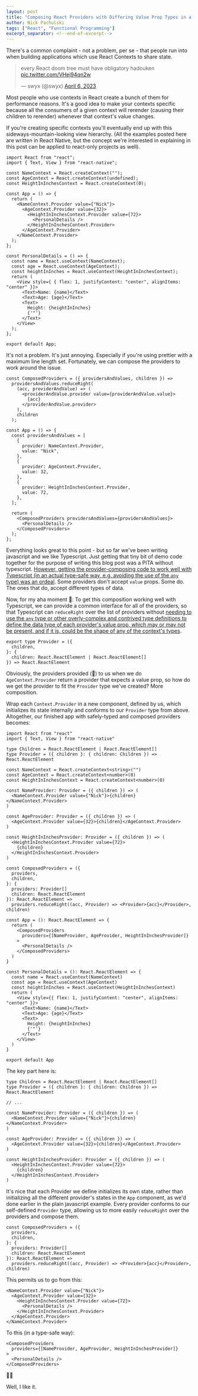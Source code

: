```yaml
---
layout: post
title: "Composing React Providers with Differing Value Prop Types in a Type-Safe way with Typescript"
author: Nick Pachulski
tags: ["React", "Functional Programming"]
excerpt_separator: <!--end-of-excerpt-->
---
```


There's a common complaint - not a problem, per se - that people run into when building applications which use React Contexts to share state.

<!--end-of-excerpt-->

<blockquote class="twitter-tweet" data-conversation="none" data-theme="dark"><p lang="en" dir="ltr">every React doom tree must have obligatory hadouken <a href="https://t.co/VHej94qn2w">pic.twitter.com/VHej94qn2w</a></p>&mdash; swyx (@swyx) <a href="https://twitter.com/swyx/status/1644124125148110849?ref_src=twsrc%5Etfw">April 6, 2023</a></blockquote> <script async src="https://platform.twitter.com/widgets.js" charset="utf-8"></script>

Most people who use contexts in React create a bunch of them for performance reasons. It's a good idea to make your contexts specific because all the consumers of a given context will rerender (causing their children to rerender) whenever that context's value changes.

If you're creating specific contexts you'll eventually end up with this sideways-mountain-looking view hierarchy. (All the examples posted here are written in React Native, but the concept we're interested in explaining in this post can be applied to react-only projects as well).

```react
import React from "react";
import { Text, View } from "react-native";

const NameContext = React.createContext("");
const AgeContext = React.createContext(undefined);
const HeightInInchesContext = React.createContext(0);

const App = () => {
  return (
    <NameContext.Provider value={"Nick"}>
      <AgeContext.Provider value={32}>
        <HeightInInchesContext.Provider value={72}>
          <PersonalDetails />
        </HeightInInchesContext.Provider>
      </AgeContext.Provider>
    </NameContext.Provider>
  );
};

const PersonalDetails = () => {
  const name = React.useContext(NameContext);
  const age = React.useContext(AgeContext);
  const heightInInches = React.useContext(HeightInInchesContext);
  return (
    <View style={ { flex: 1, justifyContent: "center", alignItems: "center" }}>
      <Text>Name: {name}</Text>
      <Text>Age: {age}</Text>
      <Text>
        Height: {heightInInches}
        {'"'}
      </Text>
    </View>
  );
};

export default App;
```

It's not a problem. It's just annoying. Especially if you're using prettier with a maximum line length set. Fortunately, we can compose the providers to work around the issue.

```react
const ComposedProviders = ({ providersAndValues, children }) =>
  providersAndValues.reduceRight(
    (acc, providerAndValue) => (
      <providerAndValue.provider value={providerAndValue.value}>
        {acc}
      </providerAndValue.provider>
    ),
    children
  );

const App = () => {
  const providersAndValues = [
    {
      provider: NameContext.Provider,
      value: "Nick",
    },
    {
      provider: AgeContext.Provider,
      value: 32,
    },
    {
      provider: HeightInInchesContext.Provider,
      value: 72,
    },
  ];

  return (
    <ComposedProviders providersAndValues={providersAndValues}>
      <PersonalDetails />
    </ComposedProviders>
  );
};
```

Everything looks great to this point - but so far we've been writing javascript and we like Typescript. Just getting that tiny bit of demo code together for the purpose of writing this blog post was a PITA without typescript. [However, getting the provider-composing code to work well with Typescript (in an actual type-safe way, e.g. avoiding the use of the `any` type) was an ordeal](https://stackoverflow.com/questions/78176284/composing-react-providers-with-value-props-in-typescript). Some providers don't accept `value` props. Some do. The ones that do, accept different types of data.

Now, for my aha moment 🙇: To get this composition working well with Typescript, we can provide a common interface for all of the providers, so that Typescript can `reduceRight` over the list of providers without [needing to use the `any` type or other overly-complex and contrived type definitions to define the data type of each provider's value prop, which may or may not be present, and if it is, could be the shape of any of the context's types](https://stackoverflow.com/a/77152168/1137752).

```react
export type Provider = ({
  children,
}: {
  children: React.ReactElement | React.ReactElement[]
}) => React.ReactElement
```

Obviously, the providers provided (🤦) to us when we do `AgeContext.Provider` return a provider that expects a value prop, so how do we get the provider to fit the `Provider` type we've created? More composition.

Wrap each `Context.Provider` in a new component, defined by us, which initializes its state internally and conforms to our `Provider` type from above. Altogether, our finished app with safely-typed and composed providers becomes:

```react
import React from "react"
import { Text, View } from "react-native"

type Children = React.ReactElement | React.ReactElement[]
type Provider = ({ children }: { children: Children }) => React.ReactElement

const NameContext = React.createContext<string>("")
const AgeContext = React.createContext<number>(0)
const HeightInInchesContext = React.createContext<number>(0)

const NameProvider: Provider = ({ children }) => (
  <NameContext.Provider value={"Nick"}>{children}</NameContext.Provider>
)

const AgeProvider: Provider = ({ children }) => (
  <AgeContext.Provider value={32}>{children}</AgeContext.Provider>
)

const HeightInInchesProvider: Provider = ({ children }) => (
  <HeightInInchesContext.Provider value={72}>
    {children}
  </HeightInInchesContext.Provider>
)

const ComposedProviders = ({
  providers,
  children,
}: {
  providers: Provider[]
  children: React.ReactElement
}): React.ReactElement =>
  providers.reduceRight((acc, Provider) => <Provider>{acc}</Provider>, children)

const App = (): React.ReactElement => {
  return (
    <ComposedProviders
      providers={[NameProvider, AgeProvider, HeightInInchesProvider]}
    >
      <PersonalDetails />
    </ComposedProviders>
  )
}

const PersonalDetails = (): React.ReactElement => {
  const name = React.useContext(NameContext)
  const age = React.useContext(AgeContext)
  const heightInInches = React.useContext(HeightInInchesContext)
  return (
    <View style={{ flex: 1, justifyContent: "center", alignItems: "center" }}>
      <Text>Name: {name}</Text>
      <Text>Age: {age}</Text>
      <Text>
        Height: {heightInInches}
        {'"'}
      </Text>
    </View>
  )
}

export default App
```

The key part here is:

```react
type Children = React.ReactElement | React.ReactElement[]
type Provider = ({ children }: { children: Children }) => React.ReactElement

// ...

const NameProvider: Provider = ({ children }) => (
  <NameContext.Provider value={"Nick"}>{children}</NameContext.Provider>
)

const AgeProvider: Provider = ({ children }) => (
  <AgeContext.Provider value={32}>{children}</AgeContext.Provider>
)

const HeightInInchesProvider: Provider = ({ children }) => (
  <HeightInInchesContext.Provider value={72}>
    {children}
  </HeightInInchesContext.Provider>
)
```

It's nice that each Provider we define initializes its own state, rather than initializing all the different provider's states in the `App` component, as we'd done earlier in the plain javascript example. Every provider conforms to our self-defined `Provider` type, allowing us to more easily `reduceRight` over the providers and compose them.

```react
const ComposedProviders = ({
  providers,
  children,
}: {
  providers: Provider[]
  children: React.ReactElement
}): React.ReactElement =>
  providers.reduceRight((acc, Provider) => <Provider>{acc}</Provider>, children)
```

This permits us to go from this:

```react
<NameContext.Provider value={"Nick"}>
  <AgeContext.Provider value={32}>
    <HeightInInchesContext.Provider value={72}>
      <PersonalDetails />
    </HeightInInchesContext.Provider>
  </AgeContext.Provider>
</NameContext.Provider>
```

To this (in a type-safe way):

```react
<ComposedProviders
  providers={[NameProvider, AgeProvider, HeightInInchesProvider]}
>
  <PersonalDetails />
</ComposedProviders>
```

🥳🍾

Well, I like it.
